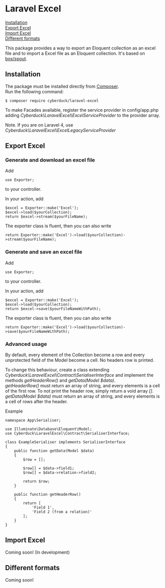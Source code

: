 # Laravel Excel  

[Installation](#installation)  
[Export Excel](#export-excel)  
[Import Excel](#import-excel)  
[Different formats](#different-formats)  

This package provides a way to export an Eloquent collection as an excel file and to import a Excel file as an Eloquent collection. It's based on [box/spout](https://github.com/box/spout).

## Installation  
The package must be installed directly from [Composer](https://getcomposer.org/).  
Run the following command:  
```
$ composer require cyberduck/laravel-excel
```

To make Facades available, register the service provider in config/app.php adding *Cyberduck\LaravelExcel\ExcelServiceProvider* to the provider array.

Note. If you are on Laravel 4, use *Cyberduck\LaravelExcel\ExcelLegacyServiceProvider*

## Export Excel

### Generate and download an excel file
Add  
```
use Exporter;
```  
to your controller.

In your action, add
```
$excel = Exporter::make('Excel');
$excel->load($yourCollection);  
return $excel->stream($yourFileName);  
```  

The exporter class is fluent, then you can also write  
```
return Exporter::make('Excel')->load($yourCollection)->stream($yourFileName);
```

### Generate and save an excel file
Add  
```
use Exporter;
```  
to your controller.

In your action, add
```
$excel = Exporter::make('Excel');
$excel->load($yourCollection);  
return $excel->save($yourFileNameWithPath);  
```  

The exporter class is fluent, then you can also write  
```
return Exporter::make('Excel')->load($yourCollection)->save($yourFileNameWithPath);
```

### Advanced usage
By default, every element of the Collection become a row and every unprotected field of the Model become a cell. No headers row is printed.

To change this behaviour, create a class extending *Cyberduck\LaravelExcel\Contract\SerialiserInterface* and implement the methods *getHeaderRow()* and *getData(Model $data)*.  
*getHeaderRow()* must return an array of string, and every elements is a cell of the first row. To not print the header row, simply return a void array *[]*.  
*getData(Model $data)* must return an array of string, and every elements is a cell of rows after the header.

Example
```
namespace App\Serialiser;

use Illuminate\Database\Eloquent\Model;
use Cyberduck\LaravelExcel\Contract\SerialiserInterface;

class ExampleSerialiser implements SerialiserInterface
{
    public function getData(Model $data)
    {
        $row = [];

        $row[] = $data->field1;
        $row[] = $data->relation->field2;

        return $row;
    }

    public function getHeaderRow()
    {
        return [
            'Field 1',
            'Field 2 (from a relation)'
        ];
    }
}
```

## Import Excel
Coming soon! (In development)

## Different formats
Coming soon!
